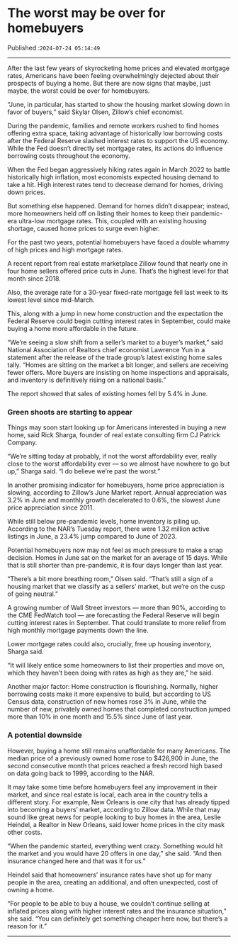 # The worst may be over for homebuyers

Published :`2024-07-24 05:14:49`

---

After the last few years of skyrocketing home prices and elevated mortgage rates, Americans have been feeling overwhelmingly dejected about their prospects of buying a home. But there are now signs that maybe, just maybe, the worst could be over for homebuyers.

“June, in particular, has started to show the housing market slowing down in favor of buyers,” said Skylar Olsen, Zillow’s chief economist.

During the pandemic, families and remote workers rushed to find homes offering extra space, taking advantage of historically low borrowing costs after the Federal Reserve slashed interest rates to support the US economy. While the Fed doesn’t directly set mortgage rates, its actions do influence borrowing costs throughout the economy.

When the Fed began aggressively hiking rates again in March 2022 to battle historically high inflation, most economists expected housing demand to take a hit. High interest rates tend to decrease demand for homes, driving down prices.

But something else happened. Demand for homes didn’t disappear; instead, more homeowners held off on listing their homes to keep their pandemic-era ultra-low mortgage rates. This, coupled with an existing housing shortage, caused home prices to surge even higher.

For the past two years, potential homebuyers have faced a double whammy of high prices and high mortgage rates.

A recent report from real estate marketplace Zillow found that nearly one in four home sellers offered price cuts in June. That’s the highest level for that month since 2018.

Also, the average rate for a 30-year fixed-rate mortgage fell last week to its lowest level since mid-March.

This, along with a jump in new home construction and the expectation the Federal Reserve could begin cutting interest rates in September, could make buying a home more affordable in the future.

“We’re seeing a slow shift from a seller’s market to a buyer’s market,” said National Association of Realtors chief economist Lawrence Yun in a statement after the release of the trade group’s latest existing home sales tally. “Homes are sitting on the market a bit longer, and sellers are receiving fewer offers. More buyers are insisting on home inspections and appraisals, and inventory is definitively rising on a national basis.”

The report showed that sales of existing homes fell by 5.4% in June.

### Green shoots are starting to appear

Things may soon start looking up for Americans interested in buying a new home, said Rick Sharga, founder of real estate consulting firm CJ Patrick Company.

“We’re sitting today at probably, if not the worst affordability ever, really close to the worst affordability ever — so we almost have nowhere to go but up,” Sharga said. “I do believe we’re past the worst.”

In another promising indicator for homebuyers, home price appreciation is slowing, according to Zillow’s June Market report. Annual appreciation was 3.2% in June and monthly growth decelerated to 0.6%, the slowest June price appreciation since 2011.

While still below pre-pandemic levels, home inventory is piling up. According to the NAR’s Tuesday report, there were 1.32 million active listings in June, a 23.4% jump compared to June of 2023.

Potential homebuyers now may not feel as much pressure to make a snap decision. Homes in June sat on the market for an average of 15 days. While that is still shorter than pre-pandemic, it is four days longer than last year.

“There’s a bit more breathing room,” Olsen said. “That’s still a sign of a housing market that we classify as a sellers’ market, but we’re on the cusp of going neutral.”

A growing number of Wall Street investors — more than 90%, according to the CME FedWatch tool — are forecasting the Federal Reserve will begin cutting interest rates in September. That could translate to more relief from high monthly mortgage payments down the line.

Lower mortgage rates could also, crucially, free up housing inventory, Sharga said.

“It will likely entice some homeowners to list their properties and move on, which they haven’t been doing with rates as high as they are,” he said.

Another major factor: Home construction is flourishing. Normally, higher borrowing costs make it more expensive to build, but according to US Census data, construction of new homes rose 3% in June, while the number of new, privately owned homes that completed construction jumped more than 10% in one month and 15.5% since June of last year.

### A potential downside

However, buying a home still remains unaffordable for many Americans. The median price of a previously owned home rose to $426,900 in June, the second consecutive month that prices reached a fresh record high based on data going back to 1999, according to the NAR.

It may take some time before homebuyers feel any improvement in their market, and since real estate is local, each area in the country tells a different story. For example, New Orleans is one city that has already tipped into becoming a buyers’ market, according to Zillow data. While that may sound like great news for people looking to buy homes in the area, Leslie Heindel, a Realtor in New Orleans, said lower home prices in the city mask other costs.

“When the pandemic started, everything went crazy. Something would hit the market and you would have 20 offers in one day,” she said. “And then insurance changed here and that was it for us.”

Heindel said that homeowners’ insurance rates have shot up for many people in the area, creating an additional, and often unexpected, cost of owning a home.

“For people to be able to buy a house, we couldn’t continue selling at inflated prices along with higher interest rates and the insurance situation,” she said. “You can definitely get something cheaper here now, but there’s a reason for it.”

---

